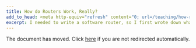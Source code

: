 ```yaml
---
title: How do Routers Work, Really?
add_to_head: <meta http-equiv="refresh" content="0; url=/teaching/how-routers-work/" />
excerpt: I needed to write a software router, so I first wrote down what exactly that means.
---
```


The document has moved. Click [here](/teaching/how-routers-work/) if you are not redirected automatically.
